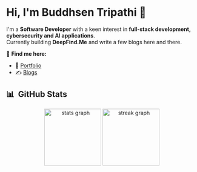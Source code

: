 # Hi, I'm Buddhsen Tripathi 👋

I'm a **Software Developer** with a keen interest in **full-stack development, cybersecurity and AI applications**.  
Currently building **DeepFind.Me** and write a few blogs here and there.

🔗 **Find me here:**  
- 🚀 [Portfolio](https://www.buddhsentripathi.com)  
- ✍️ [Blogs](https://www.buddhsentripathi.com/blogs)  

## 📊 &nbsp;GitHub Stats

<div align="center">
  <img src="https://github-readme-stats.vercel.app/api?username=buddhsen-tripathi&hide_title=true&hide_rank=false&show_icons=true&include_all_commits=true&count_private=true&disable_animations=false&theme=onedark&locale=en&hide_border=false&order=1" height="150" alt="stats graph" />
  <img src="https://streak-stats.demolab.com?user=buddhsen-tripathi&locale=en&mode=daily&theme=onedark&hide_border=false&border_radius=5&order=3" height="150" alt="streak graph" />
</div>
